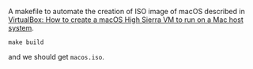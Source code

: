 A makefile to automate the creation of ISO image of macOS described in
[VirtualBox: How to create a macOS High Sierra VM to run on a Mac host system](https://tobiwashere.de/2017/10/virtualbox-how-to-create-a-macos-high-sierra-vm-to-run-on-a-mac-host-system/).

```
make build
```

and we should get `macos.iso`.

